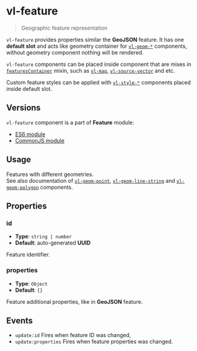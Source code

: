 # vl-feature

> Geographic feature representation

`vl-feature` provides properties similar the **GeoJSON** feature.  It has one 
**default slot** and acts like geometry container for [`vl-geom-*`](component/point-geom.md) 
components, without geometry component nothing will be rendered.

`vl-feature` components can be placed inside component that are mixes in 
[`featuresContainer`](mixin/features-container.md) mixin, such as [`vl-map`](component/map.md), 
[`vl-source-vector`](component/vector-source.md) and etc.

Custom feature styles can be applied with [`vl-style-*`](component/vl-style-circle.md) 
components placed inside default slot.

## Versions

`vl-feature` component is a part of **Feature** module:

* [ES6 module](https://unpkg.com/vuelayers/lib/_esm/feature/)
* [CommonJS module](https://unpkg.com/vuelayers/lib/feature/)

## Usage

Features with different geometries.  
See also documentation of [`vl-geom-point`](component/point-geom.md), [`vl-geom-line-string`](component/line-string-geom.md) 
and [`vl-geom-polygon`](component/polygon-geom.md) components.

<vuep template="#usage-example"></vuep>

<script v-pre type="text/x-template" id="usage-example">
  <template>
    <vl-map :load-tiles-while-animating="true" :load-tiles-while-interacting="true" style="height: 400px">
        <vl-view :zoom.sync="zoom" :center.sync="center" :rotation.sync="rotation" projection="EPSG:4326"></vl-view>

        <vl-layer-tile id="osm">
            <vl-source-osm></vl-source-osm>
        </vl-layer-tile>

        <vl-feature id="point" :properties="{prop: 'value', prop2: 'value'}">
            <vl-geom-point :coordinates="[0, 0]"></vl-geom-point>
        </vl-feature>

        <vl-feature id="line-string" :properties="{prop: 'value', prop2: 'value'}">
            <vl-geom-line-string :coordinates="[[10, 10], [20, 20], [30, 10], [40, 20]]"></vl-geom-line-string>
        </vl-feature>

        <vl-feature id="polygon" :properties="{prop: 'value', prop2: 'value'}">
            <vl-geom-polygon :coordinates="[[[-10, -10], [-20, -20], [-30, -10], [-20, 0], [-10, -10]]]"></vl-geom-polygon>
        </vl-feature>
    </vl-map>
  </template>

  <script>
    export default {
      data () {
        return { 
          zoom: 2,
          center: [0, 0],
          rotation: 0,
        }
      },
    }
  </script>
</script>

## Properties

### id

- **Type**: `string | number`
- **Default**: auto-generated **UUID**

Feature identifier.

### properties

- **Type**: `Object`
- **Default**: `{}`

Feature additional properties, like in **GeoJSON** feature.

## Events

- `update:id` Fires when feature ID was changed,
- `update:properties` Fires when feature properties was changed.